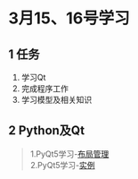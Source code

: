 # 3月15、16号学习
## 1 任务
1. 学习Qt
2. 完成程序工作
3. 学习模型及相关知识

## 2 Python及Qt
>1.PyQt5学习-[布局管理](https://www.jianshu.com/p/3832eb48f3d5)   
>2.PyQt5学习-[实例](https://www.jianshu.com/p/61cb5ed4548f)